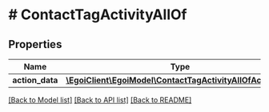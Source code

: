 # # ContactTagActivityAllOf

## Properties

Name | Type | Description | Notes
------------ | ------------- | ------------- | -------------
**action_data** | [**\EgoiClient\EgoiModel\ContactTagActivityAllOfActionData**](ContactTagActivityAllOfActionData.md) |  | [optional]

[[Back to Model list]](../../README.md#models) [[Back to API list]](../../README.md#endpoints) [[Back to README]](../../README.md)
